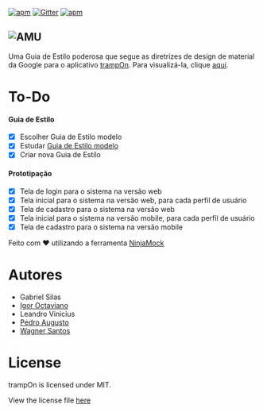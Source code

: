 [![apm](https://img.shields.io/apm/l/vim-mode.svg?maxAge=2592000)](https://github.com/augustopedro/trampon-styleguide/blob/master/LICENSE)
[![Gitter](https://badges.gitter.im/augustopedro/trampon-styleguide.svg)](https://gitter.im/augustopedro/trampon-styleguide?utm_source=badge&utm_medium=badge&utm_campaign=pr-badge)
[![apm](https://img.shields.io/badge/%20styleguide%20quality-awesome-green.svg)]()

![AMU](https://github.com/augustopedro/trampOn-styleguide/blob/master/trampon.png)
---

Uma Guia de Estilo poderosa que segue as diretrizes de design de material da Google
para o aplicativo [trampOn](https://github.com/augustopedro/trampOn-styleguide). Para visualizá-la, clique [aqui](http://augustopedro.github.io/trampOn-styleguide/).

# To-Do
#### Guia de Estilo
- [x] Escolher Guia de Estilo modelo
- [x] Estudar [Guia de Estilo modelo](https://www.google.com/design/spec/material-design/introduction.html)
- [x] Criar nova Guia de Estilo

#### Prototipação
- [x] Tela de login para o sistema na versão web
- [x] Tela inicial para o sistema na versão web, para cada perfil de usuário
- [x] Tela de cadastro para o sistema na versão web
- [x] Tela inicial para o sistema na versão mobile, para cada perfil de usuário
- [x] Tela de cadastro para o sistema na versão mobile

Feito com :heart: utilizando a ferramenta [NinjaMock](https://ninjamock.com/)

# Autores
- Gabriel Silas
- [Igor Octaviano](https://github.com/igoroctaviano)
- Leandro Vinicius
- [Pedro Augusto](https://github.com/augustopedro)
- [Wagner Santos](https://github.com/wagoid)

# License
trampOn is licensed under MIT.

View the license file [here](https://github.com/augustopedro/outsourcr-styleguide/blob/master/LICENSE)
